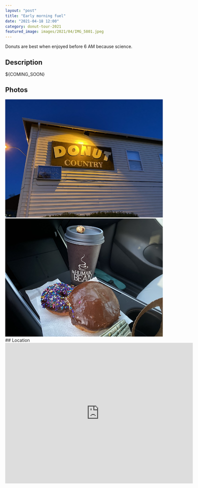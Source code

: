 ```yaml
---
layout: "post"
title: "Early morning fuel"
date: "2021-04-18 12:00"
category: donut-tour-2021
featured_image: images/2021/04/IMG_5801.jpeg
---
```


Donuts are best when enjoyed before 6 AM because science.

## Description
${COMING_SOON}

## Photos
<div class="gallery" data-columns="2">
	<img src="/images/2021/04/IMG_5798.jpeg">
	<img src="/images/2021/04/IMG_5801.jpeg">
</div>
## Location
<div class="map-responsive">

<iframe src="https://www.google.com/maps/embed?pb=!1m18!1m12!1m3!1d2949.5284835495468!2d-122.8601707845478!3d42.3312547449129!2m3!1f0!2f0!3f0!3m2!1i1024!2i768!4f13.1!3m3!1m2!1s0x54cf7a4706caae71%3A0x9949b9ac5c8b17ed!2sDonut%20Country!5e0!3m2!1sen!2sus!4v1629062657142!5m2!1sen!2sus" width="600" height="450" style="border:0;" allowfullscreen="" loading="lazy"></iframe>

</div>
